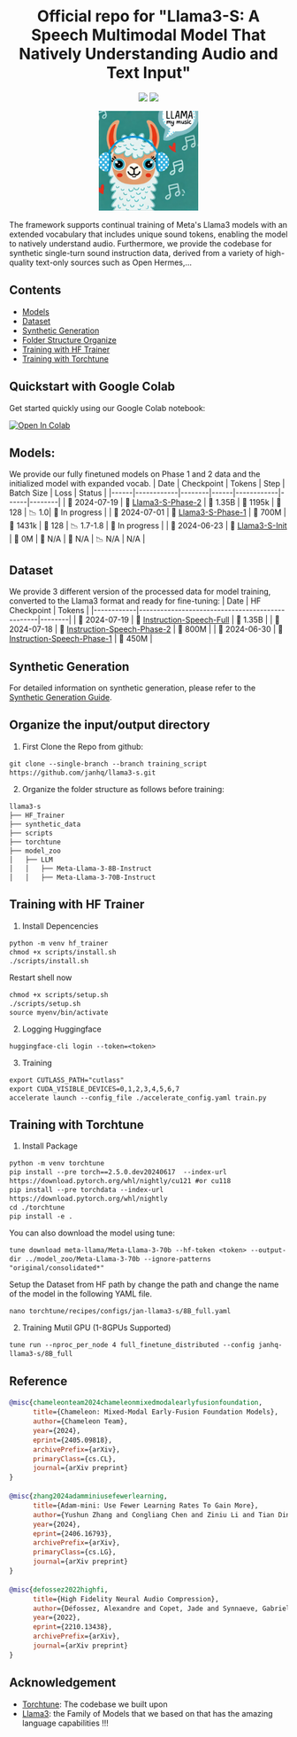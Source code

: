 <div align="center">

# Official repo for "Llama3-S: A Speech Multimodal Model That Natively Understanding Audio and Text Input"
<a href='https://huggingface.co/collections/homebrew-research/llama3-s-669df2139f0576abc6eb7405'><img src='https://img.shields.io/badge/%F0%9F%A4%97%20Hugging%20Face-Models-blue'></a>
<a href='https://huggingface.co/collections/homebrew-research/llama3-s-669df2139f0576abc6eb7405'><img src='https://img.shields.io/badge/%F0%9F%A4%97%20Hugging%20Face-Data-green'></a>

  <img src="images/llama3S.webp" width="180"/>
</div>

The framework supports continual training of Meta's Llama3 models with an extended vocabulary that includes unique sound tokens, enabling the model to natively understand audio. Furthermore, we provide the codebase for synthetic single-turn sound instruction data, derived from a variety of high-quality text-only sources such as Open Hermes,...
## Contents
- [Models](#models)
- [Dataset](#dataset)
- [Synthetic Generation](#https://github.com/janhq/llama3-s/blob/main/synthetic_data/README.md)
- [Folder Structure Organize](#organize-the-inputoutput-directory)
- [Training with HF Trainer](#training-with-hf-trainer)
- [Training with Torchtune](#training-with-torchtune)

## Quickstart with Google Colab

Get started quickly using our Google Colab notebook:

[![Open In Colab](https://colab.research.google.com/assets/colab-badge.svg)](https://colab.research.google.com/drive/1VW_saWuNnOrl_nYCVksqqHpJmPQsyOOM?usp=sharing)


## Models:

We provide our fully finetuned models on Phase 1 and 2 data and the initialized model with expanded vocab.
| Date | Checkpoint | Tokens | Step | Batch Size | Loss | Status |
|------|------------|--------|------|------------|------|--------|
| 📅 2024-07-19 | 🔗 [Llama3-S-Phase-2](https://huggingface.co/homebrew-research/llama3-s-0719) | 🔢 1.35B | 🔄 1195k | 💼 128 | 📉 1.0| 🚧 In progress |
| 📅 2024-07-01 | 🔗 [Llama3-S-Phase-1](https://huggingface.co/homebrew-research/llama3-s-0708) | 🔢 700M | 🔄 1431k | 💼 128 | 📉 1.7-1.8  | 🚧 In progress |
| 📅 2024-06-23 | 🔗 [Llama3-S-Init](https://huggingface.co/homebrew-research/llama3-s-init) | 🔢 0M | 🔄 N/A | 💼 N/A | 📉 N/A | N/A |

## Dataset

We provide 3 different version of the processed data for model training, converted to the Llama3 format and ready for fine-tuning:
| Date       | HF Checkpoint                                   | Tokens | 
|------------|-------------------------------------------------|--------|
| 📅 2024-07-19 | 🔗 [Instruction-Speech-Full](https://huggingface.co/homebrew-research) | 🔢 1.35B | 
| 📅 2024-07-18 | 🔗 [Instruction-Speech-Phase-2](https://huggingface.co/datasets/homebrew-research/instruction-speech-v1.5) | 🔢 800M |
| 📅 2024-06-30 | 🔗 [Instruction-Speech-Phase-1](https://huggingface.co/datasets/homebrew-research/instruction-speech-v1) | 🔢 450M |

## Synthetic Generation

For detailed information on synthetic generation, please refer to the [Synthetic Generation Guide](synthetic_data/README.md).
## Organize the input/output directory 
1. First Clone the Repo from github:
```
git clone --single-branch --branch training_script https://github.com/janhq/llama3-s.git
```
2. Organize the folder structure as follows before training:
```
llama3-s
├── HF_Trainer
├── synthetic_data
├── scripts
├── torchtune
├── model_zoo
│   ├── LLM
│   │   ├── Meta-Llama-3-8B-Instruct
│   │   ├── Meta-Llama-3-70B-Instruct

```
## Training with HF Trainer
1. Install Depencencies
```
python -m venv hf_trainer
chmod +x scripts/install.sh
./scripts/install.sh
```
Restart shell now
```
chmod +x scripts/setup.sh
./scripts/setup.sh
source myenv/bin/activate
```
2. Logging Huggingface
```
huggingface-cli login --token=<token>
```
3. Training
```
export CUTLASS_PATH="cutlass"
export CUDA_VISIBLE_DEVICES=0,1,2,3,4,5,6,7
accelerate launch --config_file ./accelerate_config.yaml train.py 
```
## Training with Torchtune
1. Install Package
```
python -m venv torchtune
pip install --pre torch==2.5.0.dev20240617  --index-url https://download.pytorch.org/whl/nightly/cu121 #or cu118
pip install --pre torchdata --index-url https://download.pytorch.org/whl/nightly
cd ./torchtune
pip install -e .
```
You can also download the model using tune:
```
tune download meta-llama/Meta-Llama-3-70b --hf-token <token> --output-dir ../model_zoo/Meta-Llama-3-70b --ignore-patterns "original/consolidated*"
```
Setup the Dataset from HF path by change the path and change the name of the model in the following YAML file.
```
nano torchtune/recipes/configs/jan-llama3-s/8B_full.yaml
```

2. Training Mutil GPU (1-8GPUs Supported)
```
tune run --nproc_per_node 4 full_finetune_distributed --config janhq-llama3-s/8B_full
```
## Reference
```bibtex
@misc{chameleonteam2024chameleonmixedmodalearlyfusionfoundation,
      title={Chameleon: Mixed-Modal Early-Fusion Foundation Models}, 
      author={Chameleon Team},
      year={2024},
      eprint={2405.09818},
      archivePrefix={arXiv},
      primaryClass={cs.CL},
      journal={arXiv preprint}
}

@misc{zhang2024adamminiusefewerlearning,
      title={Adam-mini: Use Fewer Learning Rates To Gain More}, 
      author={Yushun Zhang and Congliang Chen and Ziniu Li and Tian Ding and Chenwei Wu and Yinyu Ye and Zhi-Quan Luo and Ruoyu Sun},
      year={2024},
      eprint={2406.16793},
      archivePrefix={arXiv},
      primaryClass={cs.LG},
      journal={arXiv preprint}
}

@misc{defossez2022highfi,
      title={High Fidelity Neural Audio Compression},
      author={Défossez, Alexandre and Copet, Jade and Synnaeve, Gabriel and Adi, Yossi},
      year={2022},
      eprint={2210.13438},
      archivePrefix={arXiv},
      journal={arXiv preprint}
}
```
## Acknowledgement

- [Torchtune](https://github.com/pytorch/torchtune): The codebase we built upon
- [Llama3](https://huggingface.co/collections/meta-llama/meta-llama-3-66214712577ca38149ebb2b6): the Family of Models that we based on that has the amazing language capabilities !!!
